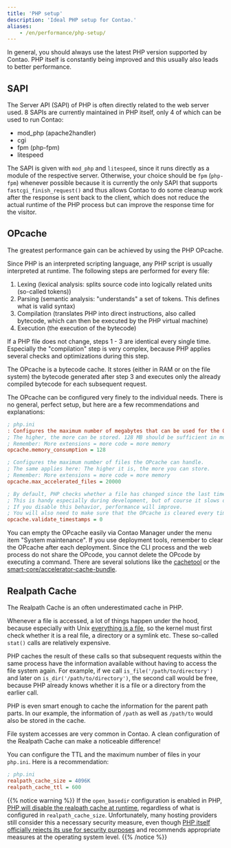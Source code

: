 ```yaml
---
title: 'PHP setup'
description: 'Ideal PHP setup for Contao.'
aliases:
    - /en/performance/php-setup/
---
```


In general, you should always use the latest PHP version supported by Contao. PHP itself is constantly being improved
and this usually also leads to better performance.

## SAPI

The Server API (SAPI) of PHP is often directly related to the web server used. 8 SAPIs are currently maintained in
PHP itself, only 4 of which can be used to run Contao:

- mod\_php (apache2handler)
- cgi
- fpm (php-fpm)
- litespeed

The SAPI is given with `mod_php` and `litespeed`, since it runs directly as a module of the respective server.
Otherwise, your choice should be `fpm` (`php-fpm`) whenever possible because it is currently the only SAPI
that supports `fastcgi_finish_request()` and thus allows Contao to do some cleanup work after the response is sent back
to the client, which does not reduce the actual runtime of the PHP process but can improve the response time for the visitor.

## OPcache

The greatest performance gain can be achieved by using the PHP OPcache.

Since PHP is an interpreted scripting language, any PHP script is usually interpreted at runtime. The following steps
are performed for every file:

1. Lexing (lexical analysis: splits source code into logically related units (so-called tokens))
2. Parsing (semantic analysis: "understands" a set of tokens. This defines what is valid syntax)
3. Compilation (translates PHP into direct instructions, also called bytecode, which can then be executed by the PHP virtual machine)
4. Execution (the execution of the bytecode)

If a PHP file does not change, steps 1 - 3 are identical every single time. Especially the "compilation" step is very
complex, because PHP applies several checks and optimizations during this step.

The OPcache is a bytecode cache. It stores (either in RAM or on the file system) the bytecode generated after step 3
and executes only the already compiled bytecode for each subsequent request.

The OPcache can be configured very finely to the individual needs. There is no general, perfect setup, but here are a
few recommendations and explanations:

```ini
; php.ini
: Configures the maximum number of megabytes that can be used for the OPcache.
; The higher, the more can be stored. 128 MB should be sufficient in most cases.
; Remember: More extensions = more code = more memory
opcache.memory_consumption = 128

; Configures the maximum number of files the OPcache can handle.
; The same applies here: The higher it is, the more you can store.
; Remember: More extensions = more code = more memory
opcache.max_accelerated_files = 20000

; By default, PHP checks whether a file has changed since the last time it was called every time it is executed.
; This is handy especially during development, but of course it slows down the process.
; If you disable this behavior, performance will improve.
; You will also need to make sure that the OPcache is cleared every time you make a change.
opcache.validate_timestamps = 0
```

You can empty the OPcache easily via Contao Manager under the menu item "System maintenance". If you use deployment tools,
remember to clear the OPcache after each deployment. Since the CLI process and the web process do not share the OPcode,
you cannot delete the OPcode by executing a command. There are several solutions like the [cachetool](https://github.com/gordalina/cachetool)
or the [smart-core/accelerator-cache-bundle](https://github.com/Smart-Core/AcceleratorCacheBundle).

## Realpath Cache

The Realpath Cache is an often underestimated cache in PHP.

Whenever a file is accessed, a lot of things happen under the hood, because especially with Unix
[everything is a file](https://de.wikipedia.org/wiki/Everything_is_a_file), so the kernel must first check whether it
is a real file, a directory or a symlink etc. These so-called `stat()` calls are relatively expensive.

PHP caches the result of these calls so that subsequent requests within the same process have the information available
without having to access the file system again. For example, if we call `is_file('/path/to/directory')` and later on
`is_dir('/path/to/directory')`, the second call would be free, because PHP already knows whether it is a file or a
directory from the earlier call.

PHP is even smart enough to cache the information for the parent path parts. In our example, the information of `/path`
as well as `/path/to` would also be stored in the cache.

File system accesses are very common in Contao. A clean configuration of the Realpath Cache can make a
noticeable difference!

You can configure the TTL and the maximum number of files in your `php.ini`. Here is a recommendation:

```ini
; php.ini
realpath_cache_size = 4096K
realpath_cache_ttl = 600
```

{{% notice warning %}}
If the `open_basedir` configuration is enabled in PHP, [PHP will disable the realpath cache at runtime](https://github.com/php/php-src/blob/4b77a158ef2850582aeb4834c588aba49942776c/main/main.c#L1765),
regardless of what is configured in `realpath_cache_size`. Unfortunately, many hosting providers still consider this a
necessary security measure, even though [PHP itself officially rejects its use for security purposes](https://www.php.net/security-note.php)
and recommends appropriate measures at the operating system level.
{{% /notice %}}
